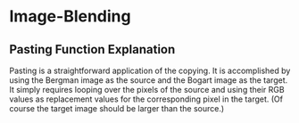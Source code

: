# Image-Blending

## Pasting Function Explanation
Pasting is a straightforward application of the copying. It is accomplished by using the Bergman image as the source and the Bogart image as the target. It simply requires looping over the pixels of the source and using their RGB values as replacement values for the corresponding pixel in the target. (Of course the target image should be larger than the source.)
